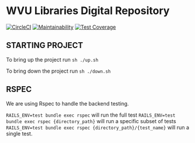 # WVU Libraries Digital Repository

[![CircleCI](https://circleci.com/gh/wvulibraries/wvu_hyrax.svg?style=svg)](https://circleci.com/gh/wvulibraries/wvu_hyrax)
[![Maintainability](https://api.codeclimate.com/v1/badges/489d6dd7c8e887743a1e/maintainability)](https://api.codeclimate.com/v1/badges/489d6dd7c8e887743a1e/maintainability)
[![Test Coverage](https://api.codeclimate.com/v1/badges/489d6dd7c8e887743a1e/test_coverage)](https://api.codeclimate.com/v1/badges/489d6dd7c8e887743a1e/test_coverage)

## STARTING PROJECT
To bring up the project run
`sh ./up.sh` 

To bring down the project run
`sh ./down.sh`

## RSPEC
We are using Rspec to handle the backend testing.

`RAILS_ENV=test bundle exec rspec` will run the full test
`RAILS_ENV=test bundle exec rspec {directory_path}` will run a specific subset of tests
`RAILS_ENV=test bundle exec rspec {directory_path}/{test_name}` will run a single test.